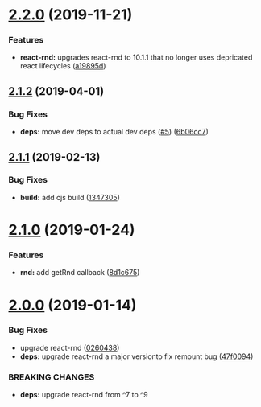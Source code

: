 # [2.2.0](https://github.com/ClearC2/c2-dialog/compare/v2.1.2...v2.2.0) (2019-11-21)


### Features

* **react-rnd:** upgrades react-rnd to 10.1.1 that no longer uses depricated react lifecycles ([a19895d](https://github.com/ClearC2/c2-dialog/commit/a19895d))

## [2.1.2](https://github.com/ClearC2/c2-dialog/compare/v2.1.1...v2.1.2) (2019-04-01)


### Bug Fixes

* **deps:** move dev deps to actual dev deps ([#5](https://github.com/ClearC2/c2-dialog/issues/5)) ([6b06cc7](https://github.com/ClearC2/c2-dialog/commit/6b06cc7))

## [2.1.1](https://github.com/ClearC2/c2-dialog/compare/v2.1.0...v2.1.1) (2019-02-13)


### Bug Fixes

* **build:** add cjs build ([1347305](https://github.com/ClearC2/c2-dialog/commit/1347305))

# [2.1.0](https://github.com/ClearC2/c2-dialog/compare/v2.0.0...v2.1.0) (2019-01-24)


### Features

* **rnd:** add getRnd callback ([8d1c675](https://github.com/ClearC2/c2-dialog/commit/8d1c675))

# [2.0.0](https://github.com/ClearC2/c2-dialog/compare/v1.0.10...v2.0.0) (2019-01-14)


### Bug Fixes

* upgrade react-rnd ([0260438](https://github.com/ClearC2/c2-dialog/commit/0260438))
* **deps:** upgrade react-rnd a major versionto fix remount bug ([47f0094](https://github.com/ClearC2/c2-dialog/commit/47f0094))


### BREAKING CHANGES

* **deps:** upgrade react-rnd from ^7 to ^9
